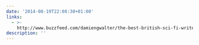 ```yaml
---
date: '2014-08-19T22:08:30+01:00'
links:
  - >-
    http://www.buzzfeed.com/damiengwalter/the-best-british-sci-fi-writers-of-2014-wnn2
description: ''
---
```


